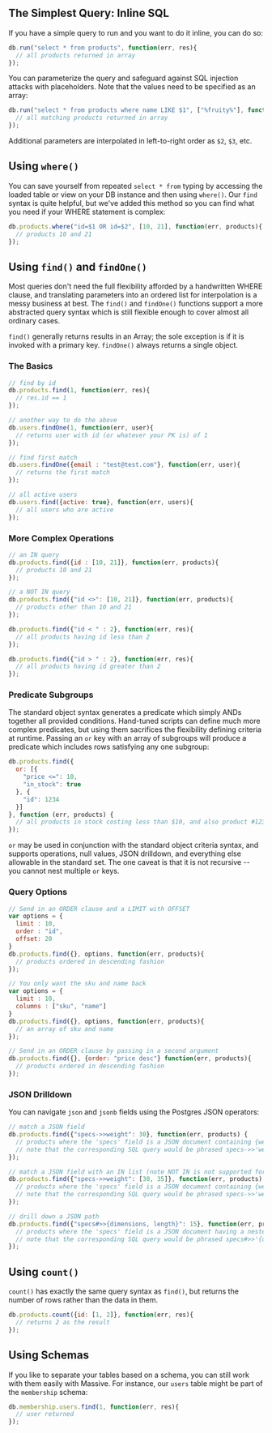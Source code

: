 ## The Simplest Query: Inline SQL

If you have a simple query to run and you want to do it inline, you can do so:

```js
db.run("select * from products", function(err, res){
  // all products returned in array
});
```

You can parameterize the query and safeguard against SQL injection attacks with placeholders. Note that the values need to be specified as an array:

```js
db.run("select * from products where name LIKE $1", ["%fruity%"], function(err, res){
  // all matching products returned in array
});
```

Additional parameters are interpolated in left-to-right order as `$2`, `$3`, etc.

## Using `where()`

You can save yourself from repeated `select * from` typing by accessing the loaded table or view on your DB instance and then using `where()`. Our `find` syntax is quite helpful, but we've added this method so you can find what you need if your WHERE statement is complex:

```js
db.products.where("id=$1 OR id=$2", [10, 21], function(err, products){
  // products 10 and 21
});
```

## Using `find()` and `findOne()`

Most queries don't need the full flexibility afforded by a handwritten WHERE clause, and translating parameters into an ordered list for interpolation is a messy business at best. The `find()` and `findOne()` functions support a more abstracted query syntax which is still flexible enough to cover almost all ordinary cases.

`find()` generally returns results in an Array; the sole exception is if it is invoked with a primary key. `findOne()` always returns a single object.

### The Basics

```js
// find by id
db.products.find(1, function(err, res){
  // res.id == 1
});

// another way to do the above
db.users.findOne(1, function(err, user){
  // returns user with id (or whatever your PK is) of 1
});

// find first match
db.users.findOne({email : "test@test.com"}, function(err, user){
  // returns the first match
});

// all active users
db.users.find({active: true}, function(err, users){
  // all users who are active
});
```

### More Complex Operations

```js
// an IN query
db.products.find({id : [10, 21]}, function(err, products){
  // products 10 and 21
});

// a NOT IN query
db.products.find({"id <>": [10, 21]}, function(err, products){
  // products other than 10 and 21
});

db.products.find({"id < " : 2}, function(err, res){
  // all products having id less than 2
});

db.products.find({"id > " : 2}, function(err, res){
  // all products having id greater than 2
});
```

### Predicate Subgroups
The standard object syntax generates a predicate which simply ANDs together all
provided conditions. Hand-tuned scripts can define much more complex predicates,
but using them sacrifices the flexibility defining criteria at runtime. Passing
an `or` key with an array of subgroups will produce a predicate which includes
rows satisfying any one subgroup:

```js
db.products.find({
  or: [{
    "price <=": 10,
    "in_stock": true
  }, {
    "id": 1234
  }]
}, function (err, products) {
  // all products in stock costing less than $10, and also product #1234
});
```

`or` may be used in conjunction with the standard object criteria syntax, and
supports operations, null values, JSON drilldown, and everything else allowable
in the standard set. The one caveat is that it is not recursive -- you cannot
nest multiple `or` keys.

### Query Options

```js
// Send in an ORDER clause and a LIMIT with OFFSET
var options = {
  limit : 10,
  order : "id",
  offset: 20
}
db.products.find({}, options, function(err, products){
  // products ordered in descending fashion
});

// You only want the sku and name back
var options = {
  limit : 10,
  columns : ["sku", "name"]
}
db.products.find({}, options, function(err, products){
  // an array of sku and name
});

// Send in an ORDER clause by passing in a second argument
db.products.find({}, {order: "price desc"} function(err, products){
  // products ordered in descending fashion
});
```

### JSON Drilldown

You can navigate `json` and `jsonb` fields using the Postgres JSON operators:

```js
// match a JSON field
db.products.find({"specs->>weight": 30}, function(err, products) {
  // products where the 'specs' field is a JSON document containing {weight: 30}
  // note that the corresponding SQL query would be phrased specs->>'weight'; Massive adds the quotes for you
});

// match a JSON field with an IN list (note NOT IN is not supported for JSON fields at this time)
db.products.find({"specs->>weight": [30, 35]}, function(err, products) {
  // products where the 'specs' field is a JSON document containing {weight: 30}
  // note that the corresponding SQL query would be phrased specs->>'weight'; Massive adds the quotes for you
});

// drill down a JSON path
db.products.find({"specs#>>{dimensions, length}": 15}, function(err, products) {
  // products where the 'specs' field is a JSON document having a nested 'dimensions' object containing {length: 15}
  // note that the corresponding SQL query would be phrased specs#>>'{dimensions, length}'; Massive adds the quotes for you
});
```

## Using `count()`

`count()` has exactly the same query syntax as `find()`, but returns the number of rows rather than the data in them.

```js
db.products.count({id: [1, 2]}, function(err, res){
  // returns 2 as the result
});
```

## Using Schemas

If you like to separate your tables based on a schema, you can still work with them easily with Massive. For instance, our `users` table might be part of the `membership` schema:

```js
db.membership.users.find(1, function(err, res){
  // user returned
});
```
